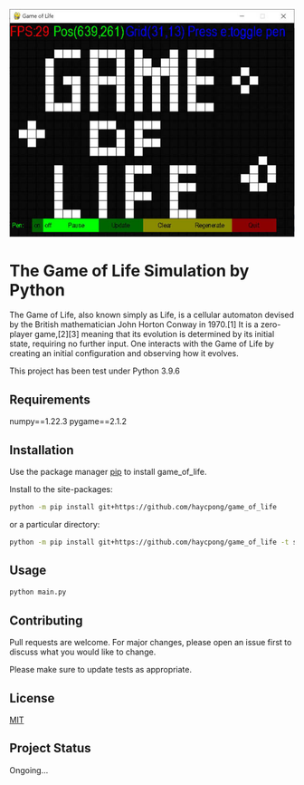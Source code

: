 ![game of life screenshot](https://github.com/haycpong/game_of_life/blob/main/game_of_life/images/screenshot.jpg?raw=true)
# The Game of Life Simulation by Python

The Game of Life, also known simply as Life, is a cellular automaton devised by the British mathematician John Horton Conway in 1970.[1] It is a zero-player game,[2][3] meaning that its evolution is determined by its initial state, requiring no further input. One interacts with the Game of Life by creating an initial configuration and observing how it evolves. 

This project has been test under Python 3.9.6

## Requirements
numpy==1.22.3
pygame==2.1.2

## Installation

Use the package manager [pip](https://pip.pypa.io/en/stable/) to install game_of_life.

Install to the site-packages:
```bash
python -m pip install git+https://github.com/haycpong/game_of_life
```
or a particular directory:
```bash
python -m pip install git+https://github.com/haycpong/game_of_life -t some_directory
```

## Usage

```python
python main.py

```

## Contributing
Pull requests are welcome. For major changes, please open an issue first to discuss what you would like to change.

Please make sure to update tests as appropriate.

## License
[MIT](https://choosealicense.com/licenses/mit/)

## Project Status
Ongoing...
